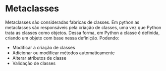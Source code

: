 # Metaclasses
Metaclasses são consideradas fabricas de classes. Em python as metaclasses são responsáveis pela criação de classes, uma vez que Python trata as classes como objetos. Dessa forma, em Python a classe é definida, criando um objeto com base nessa definição. Podendo:
- Modificar a criação de classes
- Adicionar ou modificar métodos automaticamente
- Alterar atributos de classe
- Validação de classes